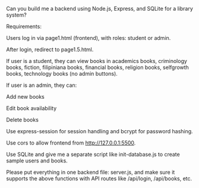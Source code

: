 Can you build me a backend using Node.js, Express, and SQLite for a library system?

Requirements:

Users log in via page1.html (frontend), with roles: student or admin.

After login, redirect to page1.5.html.

If user is a student, they can view books in academics books, criminology books, fiction, filipiniana books, financial books, religion books, selfgrowth books, technology books (no admin buttons).

If user is an admin, they can:

Add new books

Edit book availability

Delete books

Use express-session for session handling and bcrypt for password hashing.

Use cors to allow frontend from http://127.0.0.1:5500.

Use SQLite and give me a separate script like init-database.js to create sample users and books.

Please put everything in one backend file: server.js, and make sure it supports the above functions with API routes like /api/login, /api/books, etc.